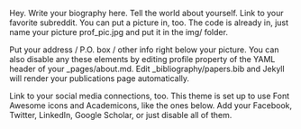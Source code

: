 Hey. Write your biography here. Tell the world about yourself. Link to your favorite subreddit. You can put a picture in, too. The code is already in, just name your picture prof_pic.jpg and put it in the img/ folder.

Put your address / P.O. box / other info right below your picture. You can also disable any these elements by editing profile property of the YAML header of your _pages/about.md. Edit _bibliography/papers.bib and Jekyll will render your publications page automatically.

Link to your social media connections, too. This theme is set up to use Font Awesome icons and Academicons, like the ones below. Add your Facebook, Twitter, LinkedIn, Google Scholar, or just disable all of them.
